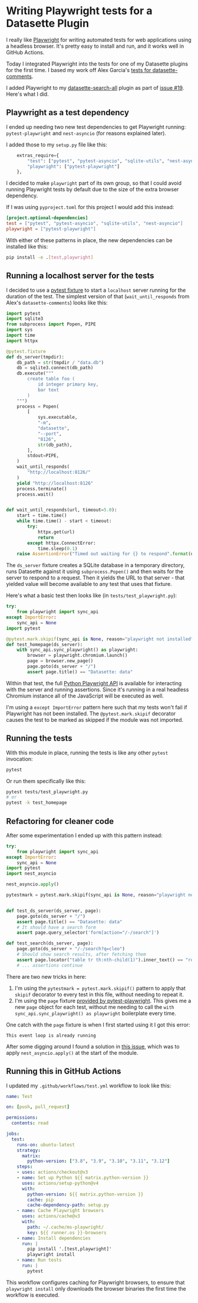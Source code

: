 # Writing Playwright tests for a Datasette Plugin

I really like [Playwright](https://playwright.dev/) for writing automated tests for web applications using a headless browser. It's pretty easy to install and run, and it works well in GitHub Actions.

Today I integrated Playwright into the tests for one of my Datasette plugins for the first time. I based my work off Alex Garcia's [tests for datasette-comments](https://github.com/datasette/datasette-comments/tree/0.1.0/tests).

I added Playwright to my [datasette-search-all](https://github.com/simonw/datasette-search-all) plugin as part of [issue #19](https://github.com/simonw/datasette-search-all/issues/19). Here's what I did.

## Playwright as a test dependency

I ended up needing two new test dependencies to get Playwright running: `pytest-playwright` and `nest-asyncio` (for reasons explained later).

I added those to my `setup.py` file like this:
```python
    extras_require={
        "test": ["pytest", "pytest-asyncio", "sqlite-utils", "nest-asyncio"],
        "playwright": ["pytest-playwright"]
    },
```
I decided to make `playwright` part of its own group, so that I could avoid running Playwright tests by default due to the size of the extra browser dependency.

If I was using `pyproject.toml` for this project I would add this instead:
```toml
[project.optional-dependencies]
test = ["pytest", "pytest-asyncio", "sqlite-utils", "nest-asyncio"]
playwright = ["pytest-playwright"]
```
With either of these patterns in place, the new dependencies can be installed like this:
```bash
pip install -e .[test,playwright]
```

## Running a localhost server for the tests

I decided to use a [pytest fixture](https://docs.pytest.org/en/6.2.x/fixture.html) to start a `localhost` server running for the duration of the test. The simplest version of that (`wait_until_responds` from Alex's `datasette-comments`) looks like this:
```python
import pytest
import sqlite3
from subprocess import Popen, PIPE
import sys
import time
import httpx

@pytest.fixture
def ds_server(tmpdir):
    db_path = str(tmpdir / "data.db")
    db = sqlite3.connect(db_path)
    db.execute("""
        create table foo (
            id integer primary key,
            bar text
        )
    """)
    process = Popen(
        [
            sys.executable,
            "-m",
            "datasette",
            "--port",
            "8126",
            str(db_path),
        ],
        stdout=PIPE,
    )
    wait_until_responds(
        "http://localhost:8126/"
    )
    yield "http://localhost:8126"
    process.terminate()
    process.wait()


def wait_until_responds(url, timeout=5.0):
    start = time.time()
    while time.time() - start < timeout:
        try:
            httpx.get(url)
            return
        except httpx.ConnectError:
            time.sleep(0.1)
    raise AssertionError("Timed out waiting for {} to respond".format(url))
```
The `ds_server` fixture creates a SQLite database in a temporary directory, runs Datasette against it using `subprocess.Popen()` and then waits for the server to respond to a request. Then it yields the URL to that server - that yielded value will become available to any test that uses that fixture.

Here's what a basic test then looks like (in `tests/test_playwright.py`):
```python
try:
    from playwright import sync_api
except ImportError:
    sync_api = None
import pytest

@pytest.mark.skipif(sync_api is None, reason="playwright not installed")
def test_homepage(ds_server):
    with sync_api.sync_playwright() as playwright:
        browser = playwright.chromium.launch()
        page = browser.new_page()
        page.goto(ds_server + "/")
        assert page.title() == "Datasette: data"
```

Within that test, the full [Python Playwright API](https://playwright.dev/python/docs/writing-tests) is available for interacting with the server and running assertions. Since it's running in a real headless Chromium instance all of the JavaScript will be executed as well.

I'm using a `except ImportError` pattern here such that my tests won't fail if Playwright has not been installed. The `@pytest.mark.skipif` decorator causes the test to be marked as skipped if the module was not imported.

## Running the tests

With this module in place, running the tests is like any other `pytest` invocation:
```bash
pytest
```
Or run them specifically like this:
```bash
pytest tests/test_playwright.py
# or
pytest -k test_homepage
```

## Refactoring for cleaner code

After some experimentation I ended up with this pattern instead:

```python
try:
    from playwright import sync_api
except ImportError:
    sync_api = None
import pytest
import nest_asyncio

nest_asyncio.apply()

pytestmark = pytest.mark.skipif(sync_api is None, reason="playwright not installed")


def test_ds_server(ds_server, page):
    page.goto(ds_server + "/")
    assert page.title() == "Datasette: data"
    # It should have a search form
    assert page.query_selector('form[action="/-/search"]')

def test_search(ds_server, page):
    page.goto(ds_server + "/-/search?q=cleo")
    # Should show search results, after fetching them
    assert page.locator("table tr th:nth-child(1)").inner_text() == "rowid"
    # ... assertions continue
```

There are two new tricks in here:

1. I'm using the `pytestmark = pytest.mark.skipif()` pattern to apply that `skipif` decorator to every test in this file, without needing to repeat it.
2. I'm using the `page` fixture [provided by pytest-playwright](https://playwright.dev/python/docs/test-runners#fixtures). This gives me a new `page` object for each test, without me needing to call the `with sync_api.sync_playwright() as playwright` boilerplate every time.

One catch with the `page` fixture is when I first started using it I got this error:
```
This event loop is already running
```
After some digging around I found a solution in [this issue](https://github.com/microsoft/playwright-python/issues/178), which was to apply `nest_asyncio.apply()` at the start of the module.

## Running this in GitHub Actions

I updated my `.github/workflows/test.yml` workflow to look like this:

```yaml
name: Test

on: [push, pull_request]

permissions:
  contents: read

jobs:
  test:
    runs-on: ubuntu-latest
    strategy:
      matrix:
        python-version: ["3.8", "3.9", "3.10", "3.11", "3.12"]
    steps:
    - uses: actions/checkout@v3
    - name: Set up Python ${{ matrix.python-version }}
      uses: actions/setup-python@v4
      with:
        python-version: ${{ matrix.python-version }}
        cache: pip
        cache-dependency-path: setup.py
    - name: Cache Playwright browsers
      uses: actions/cache@v3
      with:
        path: ~/.cache/ms-playwright/
        key: ${{ runner.os }}-browsers
    - name: Install dependencies
      run: |
        pip install '.[test,playwright]'
        playwright install
    - name: Run tests
      run: |
        pytest
```
This workflow configures caching for Playwright browsers, to ensure that `playwright install` only downloads the browser binaries the first time the workflow is executed.
